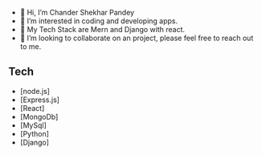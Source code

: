 - 👋 Hi, I’m Chander Shekhar Pandey
- 👀 I’m interested in coding and developing apps.
- 🌱 My Tech Stack are Mern and Django with react.
- 💞️ I’m looking to collaborate on an project, please feel free to reach out to me.


## Tech
- [node.js] 
- [Express.js] 
- [React]
- [MongoDb]
- [MySql]
- [Python]
- [Django]

